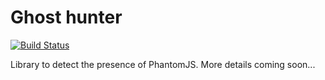 # Ghost hunter

[![Build Status](https://travis-ci.org/antoinevastel/ghost-hunter.svg?branch=master)](https://travis-ci.org/antoinevastel/ghost-hunter)

Library to detect the presence of PhantomJS.
More details coming soon...